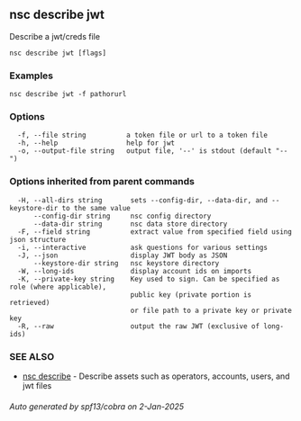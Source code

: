 ## nsc describe jwt

Describe a jwt/creds file

```
nsc describe jwt [flags]
```

### Examples

```
nsc describe jwt -f pathorurl
```

### Options

```
  -f, --file string          a token file or url to a token file
  -h, --help                 help for jwt
  -o, --output-file string   output file, '--' is stdout (default "--")
```

### Options inherited from parent commands

```
  -H, --all-dirs string       sets --config-dir, --data-dir, and --keystore-dir to the same value
      --config-dir string     nsc config directory
      --data-dir string       nsc data store directory
  -F, --field string          extract value from specified field using json structure
  -i, --interactive           ask questions for various settings
  -J, --json                  display JWT body as JSON
      --keystore-dir string   nsc keystore directory
  -W, --long-ids              display account ids on imports
  -K, --private-key string    Key used to sign. Can be specified as role (where applicable),
                              public key (private portion is retrieved)
                              or file path to a private key or private key 
  -R, --raw                   output the raw JWT (exclusive of long-ids)
```

### SEE ALSO

* [nsc describe](nsc_describe.md)	 - Describe assets such as operators, accounts, users, and jwt files

###### Auto generated by spf13/cobra on 2-Jan-2025
